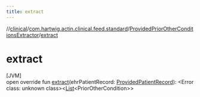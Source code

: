 ```yaml
---
title: extract
---
```

//[clinical](../../../index.html)/[com.hartwig.actin.clinical.feed.standard](../index.html)/[ProvidedPriorOtherConditionsExtractor](index.html)/[extract](extract.html)



# extract



[JVM]\
open override fun [extract](extract.html)(ehrPatientRecord: [ProvidedPatientRecord](../-provided-patient-record/index.html)): &lt;Error class: unknown class&gt;&lt;[List](https://kotlinlang.org/api/latest/jvm/stdlib/kotlin.collections/-list/index.html)&lt;PriorOtherCondition&gt;&gt;




